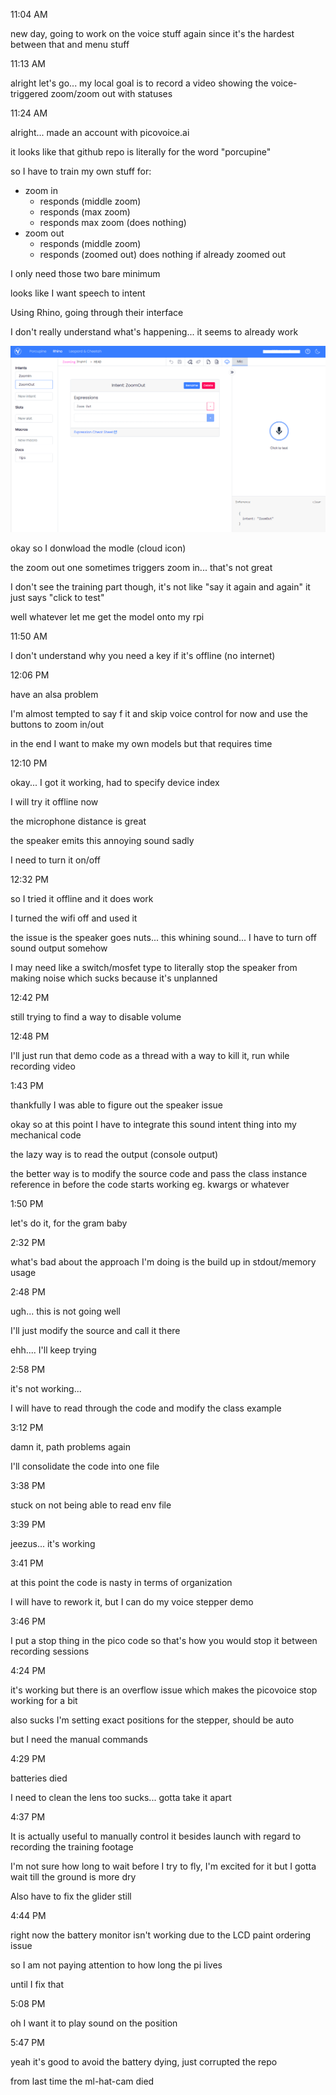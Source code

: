 11:04 AM

new day, going to work on the voice stuff again since it's the hardest between that and menu stuff

11:13 AM

alright let's go... my local goal is to record a video showing the voice-triggered zoom/zoom out with statuses

11:24 AM

alright... made an account with picovoice.ai

it looks like that github repo is literally for the word "porcupine"

so I have to train my own stuff for:

- zoom in
  - responds (middle zoom)
  - responds (max zoom)
  - responds max zoom (does nothing)
- zoom out
  - responds (middle zoom)
  - responds (zoomed out) does nothing if already zoomed out

I only need those two bare minimum

looks like I want speech to intent

Using Rhino, going through their interface

I don't really understand what's happening... it seems to already work

<img src="../images/picovoice-ai.png"/>

okay so I donwload the modle (cloud icon)

the zoom out one sometimes triggers zoom in... that's not great

I don't see the training part though, it's not like "say it again and again" it just says "click to test"

well whatever let me get the model onto my rpi

11:50 AM

I don't understand why you need a key if it's offline (no internet)

12:06 PM

have an alsa problem

I'm almost tempted to say f it and skip voice control for now and use the buttons to zoom in/out

in the end I want to make my own models but that requires time

12:10 PM

okay... I got it working, had to specify device index

I will try it offline now

the microphone distance is great

the speaker emits this annoying sound sadly

I need to turn it on/off

12:32 PM

so I tried it offline and it does work

I turned the wifi off and used it

the issue is the speaker goes nuts... this whining sound... I have to turn off sound output somehow

I may need like a switch/mosfet type to literally stop the speaker from making noise which sucks because it's unplanned

12:42 PM

still trying to find a way to disable volume

12:48 PM

I'll just run that demo code as a thread with a way to kill it, run while recording video

1:43 PM

thankfully I was able to figure out the speaker issue

okay so at this point I have to integrate this sound intent thing into my mechanical code

the lazy way is to read the output (console output)

the better way is to modify the source code and pass the class instance reference in before the code starts working eg. kwargs or whatever

1:50 PM

let's do it, for the gram baby

2:32 PM

what's bad about the approach I'm doing is the build up in stdout/memory usage

2:48 PM

ugh... this is not going well

I'll just modify the source and call it there

ehh.... I'll keep trying

2:58 PM

it's not working...

I will have to read through the code and modify the class example

3:12 PM

damn it, path problems again

I'll consolidate the code into one file

3:38 PM

stuck on not being able to read env file

3:39 PM

jeezus... it's working

3:41 PM

at this point the code is nasty in terms of organization

I will have to rework it, but I can do my voice stepper demo

3:46 PM

I put a stop thing in the pico code so that's how you would stop it between recording sessions

4:24 PM

it's working but there is an overflow issue which makes the picovoice stop working for a bit

also sucks I'm setting exact positions for the stepper, should be auto

but I need the manual commands

4:29 PM

batteries died

I need to clean the lens too sucks... gotta take it apart

4:37 PM

It is actually useful to manually control it besides launch with regard to recording the training footage

I'm not sure how long to wait before I try to fly, I'm excited for it but I gotta wait till the ground is more dry

Also have to fix the glider still

4:44 PM

right now the battery monitor isn't working due to the LCD paint ordering issue

so I am not paying attention to how long the pi lives

until I fix that

5:08 PM

oh I want it to play sound on the position

5:47 PM

yeah it's good to avoid the battery dying, just corrupted the repo

from last time the ml-hat-cam died
